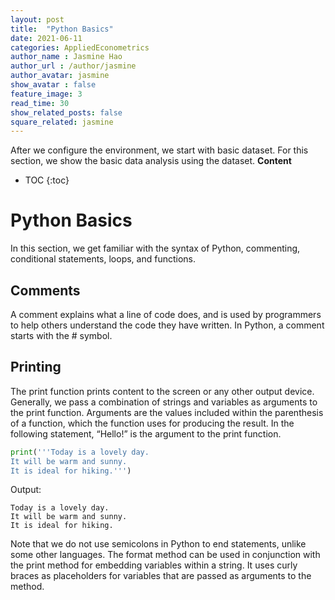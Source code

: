 ```yaml
---
layout: post
title:  "Python Basics"
date: 2021-06-11 
categories: AppliedEconometrics
author_name : Jasmine Hao
author_url : /author/jasmine
author_avatar: jasmine
show_avatar : false
feature_image: 3
read_time: 30
show_related_posts: false
square_related: jasmine
---
```


After we configure the environment, we start with basic dataset. For this section, we show the basic data analysis using the dataset. 
**Content**
* TOC
{:toc}

# Python Basics
In this section, we get familiar with the syntax of Python, commenting, conditional
statements, loops, and functions.
## Comments
A comment explains what a line of code does, and is used by programmers to help others understand the code they have written. In Python, a comment starts with the # symbol.
## Printing
The print function prints content to the screen or any other output device.
Generally, we pass a combination of strings and variables as arguments to the print
function. Arguments are the values included within the parenthesis of a function, which
the function uses for producing the result. In the following statement, “Hello!” is the
argument to the print function.

``` python
print('''Today is a lovely day.
It will be warm and sunny.
It is ideal for hiking.''')
```

Output:

    Today is a lovely day.
    It will be warm and sunny.
    It is ideal for hiking.

Note that we do not use semicolons in Python to end statements, unlike some other languages.
The format method can be used in conjunction with the print method for embedding
variables within a string. It uses curly braces as placeholders for variables that are passed
as arguments to the method.

